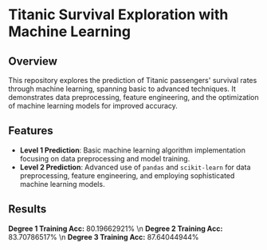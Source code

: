 # Titanic Survival Exploration with Machine Learning

## Overview
This repository explores the prediction of Titanic passengers' survival rates through machine learning, spanning basic to advanced techniques. It demonstrates data preprocessing, feature engineering, and the optimization of machine learning models for improved accuracy.

## Features
- **Level 1 Prediction**: Basic machine learning algorithm implementation focusing on data preprocessing and model training.
- **Level 2 Prediction**: Advanced use of `pandas` and `scikit-learn` for data preprocessing, feature engineering, and employing sophisticated machine learning models.

## Results
**Degree 1 Training Acc:** 80.19662921% \n
**Degree 2 Training Acc:** 83.70786517% \n
**Degree 3 Training Acc:** 87.64044944% 
